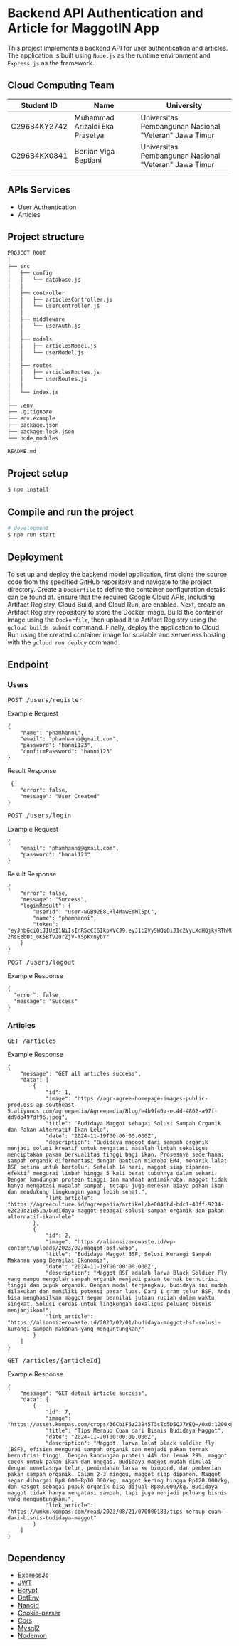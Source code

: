 # Backend API Authentication and Article for MaggotIN App
This project implements a backend API for user authentication and articles. The application is built using `Node.js` as the runtime environment and `Express.js` as the framework. 

## Cloud Computing Team 
| Student ID | Name | University |
| ------ | ------ | ------ |
|C296B4KY2742|Muhammad Arizaldi Eka Prasetya | Universitas Pembangunan Nasional "Veteran" Jawa Timur|
|C296B4KX0841|Berlian Viga Septiani| Universitas Pembangunan Nasional "Veteran" Jawa Timur|

## APIs Services
- User Authentication
- Articles

## Project structure
```bash
PROJECT ROOT
│
├── src
│   ├── config
│   │   └── database.js            
│   │
│   ├── controller
│   │   ├── articlesController.js  
│   │   └── userController.js      
│   │
│   ├── middleware
│   │   └── userAuth.js            
│   │
│   ├── models
│   │   ├── articlesModel.js       
│   │   └── userModel.js           
│   │
│   ├── routes
│   │   ├── articlesRoutes.js      
│   │   └── userRoutes.js          
│   │
│   └── index.js                   
│
├── .env                           
├── .gitignore                     
├── env.example                    
├── package.json                   
├── package-lock.json              
└── node_modules                   

README.md
```
## Project setup

```bash
$ npm install
```

## Compile and run the project

```bash
# development
$ npm run start
```

## Deployment
To set up and deploy the backend model application, first clone the source code from the specified GitHub repository and navigate to the project directory. Create a `Dockerfile` to define the container configuration details can be found at. Ensure that the required Google Cloud APIs, including Artifact Registry, Cloud Build, and Cloud Run, are enabled. Next, create an Artifact Registry repository to store the Docker image. Build the container image using the `Dockerfile`, then upload it to Artifact Registry using the `gcloud builds submit` command. Finally, deploy the application to Cloud Run using the created container image for scalable and serverless hosting with the `gcloud run deploy` command.

## Endpoint
### Users
  <pre>POST /users/register</pre>
  
Example Request

```
{
    "name": "phamhanni",
    "email": "phamhanni@gmail.com",
    "password": "hanni123",
    "confirmPassword": "hanni123"
}

```
Result Response
 
```
 {
    "error": false,
    "message": "User Created"
}

```

  <pre>POST /users/login</pre>
Example Request

```
{
    "email": "phamhanni@gmail.com",
    "password": "hanni123"
}

```
Result Response
 
```
{
    "error": false,
    "message": "Success",
    "loginResult": {
        "userId": "user-wGB92E8LRl4MawEsMl5pC",
        "name": "phamhanni",
        "token": "eyJhbGciOiJIUzI1NiIsInR5cCI6IkpXVCJ9.eyJ1c2VySWQiOiJ1c2VyLXdHQjkyRThMUmw0TWF3RXNNbDVwQyIsImlhdCI6MTczMjg5NDYyMywiZXhwIjoxNzMyODk1MjIzfQ.6f7_Pl8ixoP-2hsEzbOt_oK5Bfv2urZjV-YSpKxuybY"
    }
}

```

 <pre>POST /users/logout</pre>
Example Response

```
{
  "error": false,
  "message": "Success" 
}

```
### Articles

 <pre>GET /articles</pre>
Example Response

```
{
    "message": "GET all articles success",
    "data": [
        {
            "id": 1,
            "image": "https://agr-agree-homepage-images-public-prod.oss-ap-southeast-5.aliyuncs.com/agreepedia/Agreepedia/Blog/e4b9f46a-ec4d-4862-a97f-dd9db497df96.jpeg",
            "title": "Budidaya Maggot sebagai Solusi Sampah Organik dan Pakan Alternatif Ikan Lele",
            "date": "2024-11-19T00:00:00.000Z",
            "description": "Budidaya maggot dari sampah organik menjadi solusi kreatif untuk mengatasi masalah limbah sekaligus menciptakan pakan berkualitas tinggi bagi ikan. Prosesnya sederhana: sampah organik difermentasi dengan bantuan mikroba EM4, menarik lalat BSF betina untuk bertelur. Setelah 14 hari, maggot siap dipanen—efektif mengurai limbah hingga 5 kali berat tubuhnya dalam sehari! Dengan kandungan protein tinggi dan manfaat antimikroba, maggot tidak hanya mengatasi masalah sampah, tetapi juga menekan biaya pakan ikan dan mendukung lingkungan yang lebih sehat.",
            "link_article": "https://agreeculture.id/agreepedia/artikel/be0046bd-bdc1-40ff-9234-e2c29d21851a/budidaya-maggot-sebagai-solusi-sampah-organik-dan-pakan-alternatif-ikan-lele"
        },
        {
            "id": 2,
            "image": "https://aliansizerowaste.id/wp-content/uploads/2023/02/maggot-bsf.webp",
            "title": "Budidaya Maggot BSF, Solusi Kurangi Sampah Makanan yang Bernilai Ekonomis",
            "date": "2024-11-19T00:00:00.000Z",
            "description": "Maggot BSF adalah larva Black Soldier Fly yang mampu mengolah sampah organik menjadi pakan ternak bernutrisi tinggi dan pupuk organik. Dengan modal terjangkau, budidaya ini mudah dilakukan dan memiliki potensi pasar luas. Dari 1 gram telur BSF, Anda bisa menghasilkan maggot segar bernilai jutaan rupiah dalam waktu singkat. Solusi cerdas untuk lingkungan sekaligus peluang bisnis menjanjikan!",
            "link_article": "https://aliansizerowaste.id/2023/02/01/budidaya-maggot-bsf-solusi-kurangi-sampah-makanan-yang-menguntungkan/"
        }
    ]
}
```

<pre>GET /articles/{articleId}</pre>
Example Response

```
{
    "message": "GET detail article success",
    "data": [
        {
            "id": 7,
            "image": "https://asset.kompas.com/crops/36CbiF6z22B45T3sZc5D5QJ7WEQ=/0x0:1200x800/1200x800/data/photo/2022/10/27/635a5af34d237.jpg",
            "title": "Tips Meraup Cuan dari Bisnis Budidaya Maggot",
            "date": "2024-11-20T00:00:00.000Z",
            "description": "Maggot, larva lalat black soldier fly (BSF), efisien mengurai sampah organik dan menjadi pakan ternak bernutrisi tinggi. Dengan kandungan protein 44% dan lemak 29%, maggot cocok untuk pakan ikan dan unggas. Budidaya maggot mudah dimulai dengan menetasnya telur, pemindahan larva ke biopond, dan pemberian pakan sampah organik. Dalam 2-3 minggu, maggot siap dipanen. Maggot segar dihargai Rp8.000-Rp10.000/kg, maggot kering hingga Rp120.000/kg, dan kasgot sebagai pupuk organik bisa dijual Rp80.000/kg. Budidaya maggot tidak hanya mengatasi sampah, tapi juga menjadi peluang bisnis yang menguntungkan.",
            "link_article": "https://umkm.kompas.com/read/2023/08/21/070000183/tips-meraup-cuan-dari-bisnis-budidaya-maggot"
        }
    ]
}
```

## Dependency
* [ExpressJs](https://www.npmjs.com/package/express)
* [JWT](https://www.npmjs.com/package/jsonwebtoken)
* [Bcrypt](https://www.npmjs.com/package/bcrypt)
* [DotEnv](https://www.npmjs.com/package/dotenv)
* [Nanoid](https://www.npmjs.com/package/nanoid)
* [Cookie-parser](https://www.npmjs.com/package/cookie-parser)
* [Cors](https://www.npmjs.com/package/cors)
* [Mysql2](https://www.npmjs.com/package/mysql2)
* [Nodemon](https://www.npmjs.com/package/nodemon)

